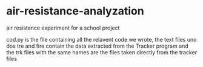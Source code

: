 # air-resistance-analyzation
air resistance experiment for a school project

cod.py is the file containing all the relavent code we wrote, the text files uno dos tre and fire contain the data extracted from the Tracker program
and the trk files with the same names are the files taken directly from the tracker files
